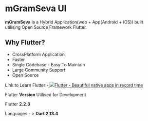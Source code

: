 # mGramSeva UI

**mGramSeva** is a Hybrid Application\(web + App\(Android + IOS\)\) built utilising Open Source Framework Flutter.

## **Why Flutter?**

* CrossPlatform Application
* Faster
* Single Codebase - Easy To Maintain
* Large Community Support
* Open Source

Link to Learn Flutter -[ ![](https://flutter.dev/assets/images/shared/brand/flutter/icon/64.png)Flutter - Beautiful native apps in record time](https://flutter.dev/)

Flutter **Version** Utilised for Development

Flutter **2.2.3** 

Languages - &gt; **Dart 2.13.4**

